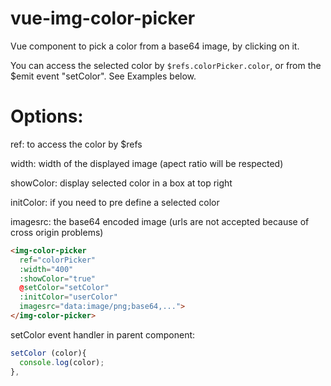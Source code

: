 # vue-img-color-picker
Vue component to pick a color from a base64 image, by clicking on it.

You can access the selected color by `$refs.colorPicker.color`, or from the $emit event "setColor".
See Examples below.

# Options:

ref: to access the color by $refs

width: width of the displayed image (apect ratio will be respected)

showColor: display selected color in a box at top right

initColor: if you need to pre define a selected color

imagesrc: the base64 encoded image (urls are not accepted because of cross origin problems)

``` html 
<img-color-picker
  ref="colorPicker"
  :width="400"
  :showColor="true"
  @setColor="setColor"
  :initColor="userColor"
  imagesrc="data:image/png;base64,...">
</img-color-picker>
```

setColor event handler in parent component:
``` js
setColor (color){
  console.log(color);
},
```
